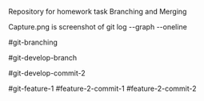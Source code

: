Repository for homework task Branching and Merging 


Capture.png is screenshot of git log --graph --oneline

#git-branching

#git-develop-branch

#git-develop-commit-2






#git-feature-1
#feature-2-commit-1
#feature-2-commit-2
